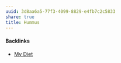 ```yaml
---
uuid: 3d8aa6a5-77f3-4099-8829-e4fb7c2c5833
share: true
title: Hummus
---
```

#### Backlinks

* [My Diet](/1c758e4a-2653-4946-84b2-945fcf717950)